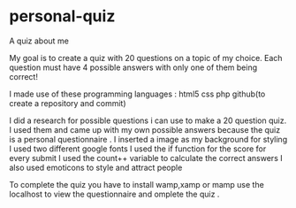 # personal-quiz

A quiz about me

My goal is to create a quiz with 20 questions on a topic of my choice. Each question must have 4 possible answers with only one of them being correct!

I made use of these programming languages :
html5
css
php
github(to create a repository and commit) 

I did a research for possible questions i can use to make a 20 question quiz.
I used them and came up with my own possible answers because the quiz is a personal questionnaire .
I inserted a image as my background for styling 
I used two different google fonts 
I used the if function for the score for every submit 
I used the count++ variable to calculate the correct answers 
I also used emoticons to style and attract people 

To complete the quiz you have to install wamp,xamp or mamp 
use the localhost to view the questionnaire and omplete the quiz .
